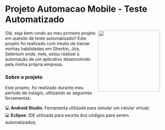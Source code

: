 # Projeto Automacao Mobile - Teste Automatizado
<img align="right" height="200" src="https://cdn.discordapp.com/attachments/941077393697800203/977983459261825064/geraldo-junior.png">

Olá, seja bem-vindo ao meu primeiro projeto em quesito de teste automatizado!! Este projeto foi realizado com intuito de treinar minhas habilidades em Gherkin, Jira, Selenium onde, nele, estou realizei a automação de um aplicativo desenvolvido pela minha própria empresa.<br>

### Sobre o projeto

Este projeto, foi realizado durante meu período de estágio, utilizando as seguintes ferramentas:

💻 **Android Studio**: Ferramenta utilizada para simular um celular virtual; <br>
💻 **Eclipse**: IDE utilizada para escrita dos códigos para serem automatizados;


